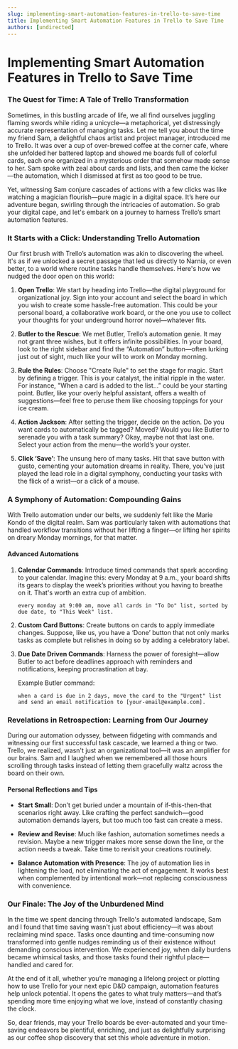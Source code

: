 ```yaml
---
slug: implementing-smart-automation-features-in-trello-to-save-time
title: Implementing Smart Automation Features in Trello to Save Time
authors: [undirected]
---
```



# Implementing Smart Automation Features in Trello to Save Time

### The Quest for Time: A Tale of Trello Transformation

Sometimes, in this bustling arcade of life, we all find ourselves juggling flaming swords while riding a unicycle—a metaphorical, yet distressingly accurate representation of managing tasks. Let me tell you about the time my friend Sam, a delightful chaos artist and project manager, introduced me to Trello. It was over a cup of over-brewed coffee at the corner cafe, where she unfolded her battered laptop and showed me boards full of colorful cards, each one organized in a mysterious order that somehow made sense to her. Sam spoke with zeal about cards and lists, and then came the kicker—the automation, which I dismissed at first as too good to be true.

Yet, witnessing Sam conjure cascades of actions with a few clicks was like watching a magician flourish—pure magic in a digital space. It’s here our adventure began, swirling through the intricacies of automation. So grab your digital cape, and let's embark on a journey to harness Trello’s smart automation features.

### It Starts with a Click: Understanding Trello Automation

Our first brush with Trello’s automation was akin to discovering the wheel. It's as if we unlocked a secret passage that led us directly to Narnia, or even better, to a world where routine tasks handle themselves. Here's how we nudged the door open on this world:

1. **Open Trello**: We start by heading into Trello—the digital playground for organizational joy. Sign into your account and select the board in which you wish to create some hassle-free automation. This could be your personal board, a collaborative work board, or the one you use to collect your thoughts for your underground horror novel—whatever fits.

2. **Butler to the Rescue**: We met Butler, Trello’s automation genie. It may not grant three wishes, but it offers infinite possibilities. In your board, look to the right sidebar and find the “Automation” button—often lurking just out of sight, much like your will to work on Monday morning.

3. **Rule the Rules**: Choose "Create Rule" to set the stage for magic. Start by defining a trigger. This is your catalyst, the initial ripple in the water. For instance, "When a card is added to the list...” could be your starting point. Butler, like your overly helpful assistant, offers a wealth of suggestions—feel free to peruse them like choosing toppings for your ice cream.

4. **Action Jackson**: After setting the trigger, decide on the action. Do you want cards to automatically be tagged? Moved? Would you like Butler to serenade you with a task summary? Okay, maybe not that last one. Select your action from the menu—the world’s your oyster. 

5. **Click ‘Save’**: The unsung hero of many tasks. Hit that save button with gusto, cementing your automation dreams in reality. There, you’ve just played the lead role in a digital symphony, conducting your tasks with the flick of a wrist—or a click of a mouse.

### A Symphony of Automation: Compounding Gains

With Trello automation under our belts, we suddenly felt like the Marie Kondo of the digital realm. Sam was particularly taken with automations that handled workflow transitions without her lifting a finger—or lifting her spirits on dreary Monday mornings, for that matter.

#### Advanced Automations

1. **Calendar Commands**: Introduce timed commands that spark according to your calendar. Imagine this: every Monday at 9 a.m., your board shifts its gears to display the week’s priorities without you having to breathe on it. That's worth an extra cup of ambition.

   ```text
   every monday at 9:00 am, move all cards in "To Do" list, sorted by due date, to "This Week" list.
   ```

2. **Custom Card Buttons**: Create buttons on cards to apply immediate changes. Suppose, like us, you have a ‘Done’ button that not only marks tasks as complete but relishes in doing so by adding a celebratory label.

3. **Due Date Driven Commands**: Harness the power of foresight—allow Butler to act before deadlines approach with reminders and notifications, keeping procrastination at bay.

   Example Butler command:
   ```
   when a card is due in 2 days, move the card to the "Urgent" list and send an email notification to [your-email@example.com].
   ```

### Revelations in Retrospection: Learning from Our Journey

During our automation odyssey, between fidgeting with commands and witnessing our first successful task cascade, we learned a thing or two. Trello, we realized, wasn't just an organizational tool—it was an amplifier for our brains. Sam and I laughed when we remembered all those hours scrolling through tasks instead of letting them gracefully waltz across the board on their own.

#### Personal Reflections and Tips

- **Start Small**: Don’t get buried under a mountain of if-this-then-that scenarios right away. Like crafting the perfect sandwich—good automation demands layers, but too much too fast can create a mess.
  
- **Review and Revise**: Much like fashion, automation sometimes needs a revision. Maybe a new trigger makes more sense down the line, or the action needs a tweak. Take time to revisit your creations routinely.

- **Balance Automation with Presence**: The joy of automation lies in lightening the load, not eliminating the act of engagement. It works best when complemented by intentional work—not replacing consciousness with convenience.

### Our Finale: The Joy of the Unburdened Mind

In the time we spent dancing through Trello's automated landscape, Sam and I found that time saving wasn't just about efficiency—it was about reclaiming mind space. Tasks once daunting and time-consuming now transformed into gentle nudges reminding us of their existence without demanding conscious intervention. We experienced joy, when daily burdens became whimsical tasks, and those tasks found their rightful place—handled and cared for.

At the end of it all, whether you’re managing a lifelong project or plotting how to use Trello for your next epic D&D campaign, automation features help unlock potential. It opens the gates to what truly matters—and that’s spending more time enjoying what we love, instead of constantly chasing the clock. 

So, dear friends, may your Trello boards be ever-automated and your time-saving endeavors be plentiful, enriching, and just as delightfully surprising as our coffee shop discovery that set this whole adventure in motion.